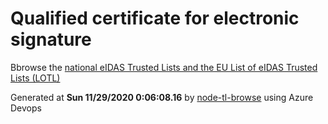 # Qualified certificate for electronic signature 
 Bbrowse the [national eIDAS Trusted Lists and the EU List of eIDAS Trusted Lists (LOTL)](https://webgate.ec.europa.eu/tl-browser/#/) 
 
 
Generated at **Sun 11/29/2020  0:06:08.16** by [node-tl-browse](https://github.com/ymedlop/node-tl-browser) using Azure Devops 
